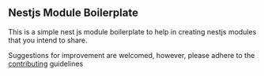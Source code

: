 ## Nestjs Module Boilerplate

This is a simple nest js module boilerplate to help in creating nestjs modules that you intend to share.

Suggestions for improvement are welcomed, however, please adhere to the [contributing](./Contributing.md) guidelines
